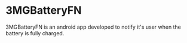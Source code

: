 # 3MGBatteryFN
3MGBatteryFN is an android app developed to notify it's user when the battery is fully charged.
